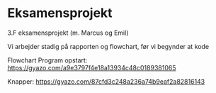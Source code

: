 # Eksamensprojekt
3.F eksamensprojekt (m. Marcus og Emil)

Vi arbejder stadig på rapporten og flowchart, før vi begynder at kode

Flowchart
Program opstart:
https://gyazo.com/a9e3797f4e18a13934c48c0189381065

Knapper:
https://gyazo.com/87cfd3c248a236a74b9eaf2a82816143
